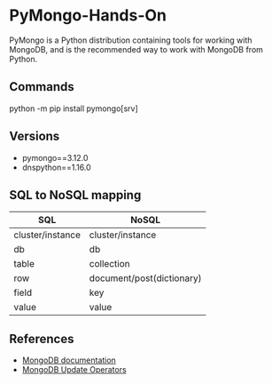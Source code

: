 # PyMongo-Hands-On

PyMongo is a Python distribution containing tools for working with MongoDB, and is the recommended way to work with MongoDB from Python.

## Commands

python -m pip install pymongo[srv]

## Versions

- pymongo==3.12.0
- dnspython==1.16.0

## SQL to NoSQL mapping

| SQL              | NoSQL                     |
|------------------|---------------------------|
| cluster/instance | cluster/instance          |
| db               | db                        |
| table            | collection                |
| row              | document/post(dictionary) |
| field            | key                       |
| value            | value                     |

## References

- [MongoDB documentation](https://docs.mongodb.com/)
- [MongoDB Update Operators](https://docs.mongodb.com/manual/reference/operator/update/)
